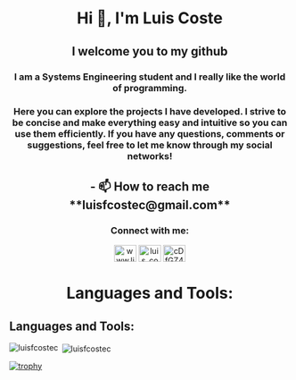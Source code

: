 <h1 align="center">Hi 👋, I'm Luis Coste</h1>
<h2 align="center">I welcome you to my github</h2>
<h3 align="center">I am a Systems Engineering student and I really like the world of programming.</h3>
<h3 align="center">Here you can explore the projects I have developed. I strive to be concise and make everything easy and intuitive so you can use them efficiently. If you have any questions, comments or suggestions, feel free to let me know through my social networks!</h3>
<h2 align="center">- 📫 How to reach me **luisfcostec@gmail.com**</h2>

<h3 align="center">Connect with me:</h3>
<p align="center">
<a href="https://linkedin.com/in/www.linkedin.com/in/luisfcostec" target="blank"><img align="center" src="https://raw.githubusercontent.com/rahuldkjain/github-profile-readme-generator/master/src/images/icons/Social/linked-in-alt.svg" alt="www.linkedin.com/in/luisfcostec" height="30" width="40" /></a>
<a href="https://instagram.com/luis_coste_c" target="blank"><img align="center" src="https://raw.githubusercontent.com/rahuldkjain/github-profile-readme-generator/master/src/images/icons/Social/instagram.svg" alt="luis_coste_c" height="30" width="40" /></a>
<a href="https://discord.gg/cDfGZ4VH" target="blank"><img align="center" src="https://raw.githubusercontent.com/rahuldkjain/github-profile-readme-generator/master/src/images/icons/Social/discord.svg" alt="cDfGZ4VH" height="30" width="40" /></a>
</p>

<h1 align="center">Languages and Tools:</h3>
<h2 align="left">Languages and Tools:</h2>


<p><img align="left" src="https://github-readme-stats.vercel.app/api/top-langs?username=luisfcostec&show_icons=true&locale=en&layout=compact" alt="luisfcostec" /></p>

<p>&nbsp;<img align="center" src="https://github-readme-stats.vercel.app/api?username=luisfcostec&show_icons=true&locale=en" alt="luisfcostec" /></p>

[![trophy](https://github-profile-trophy.vercel.app/?username=luisfcostec&theme=dracula&no-frame=true&align=center)](https://github.com/ryo-ma/github-profile-trophy)
